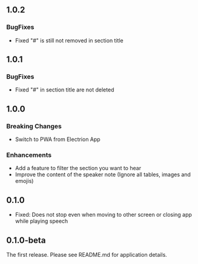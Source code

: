## 1.0.2

### BugFixes

 - Fixed "#" is still not removed in section title

## 1.0.1

### BugFixes

 - Fixed "#" in section title are not deleted

## 1.0.0

### Breaking Changes

 - Switch to PWA from Electrion App

### Enhancements

 - Add a feature to filter the section you want to hear
 - Improve the content of the speaker note (Ignore all tables, images and emojis)

## 0.1.0

 - Fixed: Does not stop even when moving to other screen or closing app while playing speech

## 0.1.0-beta

The first release. Please see README.md for application details.
